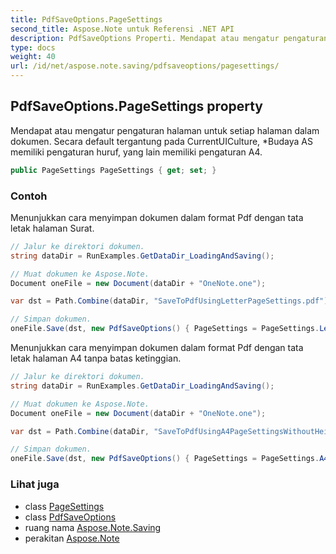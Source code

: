 ```yaml
---
title: PdfSaveOptions.PageSettings
second_title: Aspose.Note untuk Referensi .NET API
description: PdfSaveOptions Properti. Mendapat atau mengatur pengaturan halaman untuk setiap halaman dalam dokumen. Secara default tergantung pada CurrentUICulture Budaya AS memiliki pengaturan huruf yang lain memiliki pengaturan A4.
type: docs
weight: 40
url: /id/net/aspose.note.saving/pdfsaveoptions/pagesettings/
---
```

## PdfSaveOptions.PageSettings property

Mendapat atau mengatur pengaturan halaman untuk setiap halaman dalam dokumen. Secara default tergantung pada CurrentUICulture, *Budaya AS memiliki pengaturan huruf, yang lain memiliki pengaturan A4.

```csharp
public PageSettings PageSettings { get; set; }
```

### Contoh

Menunjukkan cara menyimpan dokumen dalam format Pdf dengan tata letak halaman Surat.

```csharp
// Jalur ke direktori dokumen.
string dataDir = RunExamples.GetDataDir_LoadingAndSaving();

// Muat dokumen ke Aspose.Note.
Document oneFile = new Document(dataDir + "OneNote.one");

var dst = Path.Combine(dataDir, "SaveToPdfUsingLetterPageSettings.pdf");

// Simpan dokumen.
oneFile.Save(dst, new PdfSaveOptions() { PageSettings = PageSettings.Letter });
```

Menunjukkan cara menyimpan dokumen dalam format Pdf dengan tata letak halaman A4 tanpa batas ketinggian.

```csharp
// Jalur ke direktori dokumen.
string dataDir = RunExamples.GetDataDir_LoadingAndSaving();

// Muat dokumen ke Aspose.Note.
Document oneFile = new Document(dataDir + "OneNote.one");

var dst = Path.Combine(dataDir, "SaveToPdfUsingA4PageSettingsWithoutHeightLimit.pdf");

// Simpan dokumen.
oneFile.Save(dst, new PdfSaveOptions() { PageSettings = PageSettings.A4NoHeightLimit });
```

### Lihat juga

* class [PageSettings](../../pagesettings/)
* class [PdfSaveOptions](../)
* ruang nama [Aspose.Note.Saving](../../pdfsaveoptions/)
* perakitan [Aspose.Note](../../../)


